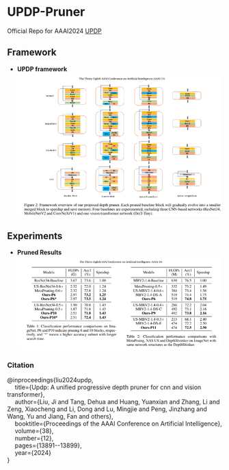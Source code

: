 # UPDP-Pruner
Official Repo for AAAI2024 [UPDP](https://ojs.aaai.org/index.php/AAAI/article/view/29296)

## Framework

- **UPDP framework**
![](Images/overview.png)

## Experiments

- **Pruned Results**
![](Images/results.png)
### Citation 
@inproceedings{liu2024updp, <br>
    &emsp;  title={Updp: A unified progressive depth pruner for cnn and vision transformer}, <br>
   &emsp;   author={Liu, Ji and Tang, Dehua and Huang, Yuanxian and Zhang, Li and Zeng, Xiaocheng and Li, Dong and Lu, Mingjie and Peng, Jinzhang and Wang, Yu and Jiang, Fan and others}, <br>
   &emsp;   booktitle={Proceedings of the AAAI Conference on Artificial Intelligence}, <br>
   &emsp;   volume={38}, <br>
   &emsp;   number={12}, <br>
   &emsp;   pages={13891--13899}, <br>
   &emsp;   year={2024} <br>
}
